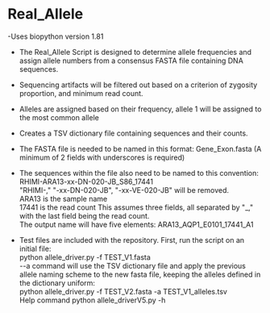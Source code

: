 # Real_Allele
-Uses biopython version 1.81

- The Real_Allele Script is designed to determine allele frequencies and assign allele numbers from a consensus FASTA file containing DNA sequences.  
  
  
- Sequencing artifacts will be filtered out based on a criterion of zygosity proportion, and minimum read count.  

- Alleles are assigned based on their frequency, allele 1 will be assigned to the most common allele  
- Creates a TSV dictionary file containing sequences and their counts.

  
- The FASTA file is needed to be named in this format: Gene_Exon.fasta (A minimum of 2 fields with underscores is required)
- The sequences within the file also need to be named to this convention:  
RHIMI-ARA13-xx-DN-020-JB_S86_17441  
"RHIMI-," "-xx-DN-020-JB", "-xx-VE-020-JB" will be removed.  
ARA13 is the sample name  
17441 is the read count 
This assumes three fields, all separated by "_," with the last field being the read count.  
The output name will have five elements: ARA13_AQP1_E0101_17441_A1  
  
  
- Test files are included with the repository. First, run the script on an initial file:  
python allele_driver.py -f TEST_V1.fasta  
--a command will use the TSV dictionary file and apply the previous allele naming scheme to the new fasta file, keeping the alleles defined in the dictionary uniform:  
python allele_driver.py -f TEST_V2.fasta -a TEST_V1_alleles.tsv  
Help command python allele_driverV5.py -h   

 
